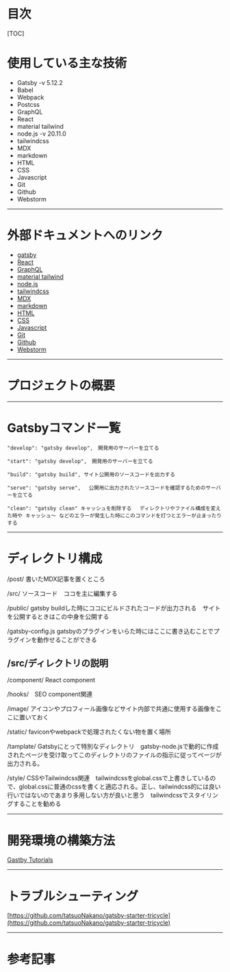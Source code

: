 





# 目次


[TOC]



# 使用している主な技術 



* Gatsby -v 5.12.2
* Babel
* Webpack
* Postcss
* GraphQL
* React
* material tailwind
* node.js -v 20.11.0
* tailwindcss
* MDX
* markdown
* HTML
* CSS
* Javascript
* Git
* Github
*  Webstorm


---


# 外部ドキュメントへのリンク 



* [gatsby](https://www.gatsbyjs.com/)
* [React](https://react.dev/)
* [GraphQL](https://graphql.org/)
* [material tailwind](https://www.material-tailwind.com/)
* [node.js](https://nodejs.org/en)
* [tailwindcss](https://tailwindcss.com/)
* [MDX](https://mdxjs.com/)
* [markdown](https://developer.mozilla.org/en-US/docs/MDN/Writing_guidelines/Howto/Markdown_in_MDN)
* [HTML](https://developer.mozilla.org/en-US/docs/Web/HTML)
* [CSS](https://developer.mozilla.org/en-US/docs/Web/CSS)
* [Javascript](https://developer.mozilla.org/en-US/docs/Web/JavaScript)
* [Git](https://git-scm.com/)
* [Github](https://github.com/)
*  [Webstorm](https://www.jetbrains.com/webstorm/)


---


# プロジェクトの概要 


---


# Gatsbyコマンド一覧

    "develop": "gatsby develop",　開発用のサーバーを立てる

    "start": "gatsby develop",　開発用のサーバーを立てる

    "build": "gatsby build", サイト公開用のソースコードを出力する

    "serve": "gatsby serve",　 公開用に出力されたソースコードを確認するためのサーバーを立てる

    "clean": "gatsby clean" キャッシュを削除する　 ディレクトリやファイル構成を変えた時や キャッシュ～ などのエラーが発生した時にこのコマンドを打つとエラーが止まったりする


---


# ディレクトリ構成 

/post/  書いたMDX記事を置くところ

/src/ ソースコード　ココを主に編集する

/public/ gatsby buildした時にココにビルドされたコードが出力される　サイトを公開するときはこの中身を公開する

/gatsby-config.js  gatsbyのプラグインをいらた時にはここに書き込むことでプラグインを動作せることができる


## /src/ディレクトリの説明

/component/ React component

/hooks/　SEO component関連

/image/ アイコンやプロフィール画像などサイト内部で共通に使用する画像をここに置いておく

/static/ faviconやwebpackで処理されたくない物を置く場所

/tamplate/ Gatsbyにとって特別なディレクトリ　gatsby-node.jsで動的に作成されたページを受け取ってこのディレクトリのファイルの指示に従ってページが出力される。

/style/ CSSやTailwindcss関連　tailwindcssをglobal.cssで上書きしているので、global.cssに普通のcssを書くと適応される。正し、tailwindcss的には良い行いではないのであまり多用しない方が良いと思う　tailwindcssでスタイリングすることを勧める


---


# 開発環境の構築方法 

[Gastby Tutorials](https://www.gatsbyjs.com/docs/tutorial/)


---


# トラブルシューティング

[https://github.com/tatsuoNakano/gatsby-starter-tricycle](https://github.com/tatsuoNakano/gatsby-starter-tricycle)


---


# 参考記事 
